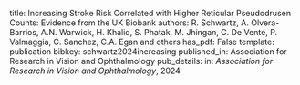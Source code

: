 title: Increasing Stroke Risk Correlated with Higher Reticular Pseudodrusen Counts: Evidence from the UK Biobank
authors: R. Schwartz, A. Olvera-Barrios, A.N. Warwick, H. Khalid, S. Phatak, M. Jhingan, C. De Vente, P. Valmaggia, C. Sanchez, C.A. Egan and  others
has_pdf: False
template: publication
bibkey: schwartz2024increasing
published_in: Association for Research in Vision and Ophthalmology
pub_details: in: <i>Association for Research in Vision and Ophthalmology</i>, 2024
